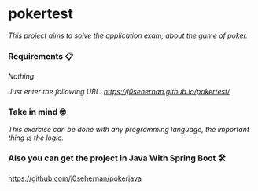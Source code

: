 # pokertest

_This project aims to solve the application exam, about the game of poker._


### Requirements 📋

_Nothing_

_Just enter the following URL: https://j0sehernan.github.io/pokertest/_

### Take in mind 🤓

_This exercise can be done with any programming language, the important thing is the logic._

### Also you can get the project in Java With Spring Boot 🛠️
https://github.com/j0sehernan/pokerjava
